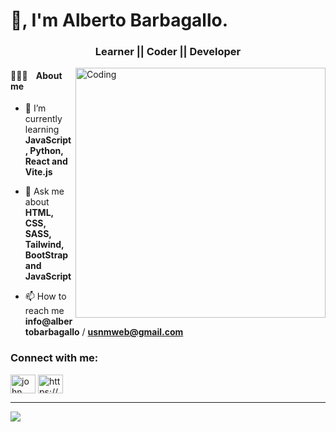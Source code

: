 # 👋, I'm Alberto Barbagallo.

<h3 align="center">Learner || Coder || Developer</h3>

<img align="right" alt="Coding" width="400" src="https://raw.githubusercontent.com/TheDudeThatCode/TheDudeThatCode/master/Assets/Developer.gif">

#### 🧑🏽‍💻 &nbsp;&nbsp; About me

- 🌱 I’m currently learning **JavaScript, Python, React and Vite.js**

- 💬 Ask me about **HTML, CSS, SASS, Tailwind, BootStrap and JavaScript**

- 📫 How to reach me **info@albertobarbagallo** / **usnmweb@gmail.com**

<h3 align="left">Connect with me: </h3>

<p align="left">
<a href="https://www.linkedin.com/in/albertobarbagallo/" target="https://www.linkedin.com/in/albertobarbagallo/"><img align="center" src="https://raw.githubusercontent.com/rahuldkjain/github-profile-readme-generator/master/src/images/icons/Social/linked-in-alt.svg" alt="john marco tolentino" height="30" width="40" /></a>
<a href="https://www.instagram.com/usnm_web" target="https://www.instagram.com/usnm_web"><img align="center" src="https://raw.githubusercontent.com/rahuldkjain/github-profile-readme-generator/master/src/images/icons/Social/instagram.svg" alt="https://www.instagram.com/usnm_web" height="30" width="40" /></a>
</p>

<hr>

[![](https://visitcount.itsvg.in/api?id=usnmweb&label=Profile%20Views&color=0&icon=0&pretty=true)](https://visitcount.itsvg.in)

